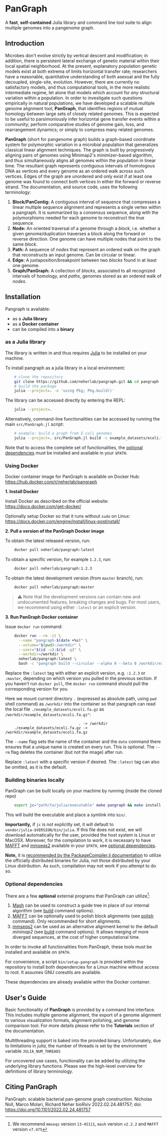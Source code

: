 # PanGraph
A **fast**, **self-contained** Julia library and command line tool suite to align multiple genomes into a pangenome graph.

## Introduction

Microbes don't evolve strictly by vertical descent and modification; in addition, there is persistent lateral exchange of genetic material within their local spatial neighborhood.
At the present, explanatory population genetic models exist at both extrema of limits horizontal transfer rate; researchers have a reasonable, quantitative understanding of both asexual and the fully decoupled, single-site, evolution.
However, there are currently no satisfactory models, and thus computational tools, in the more realistic intermediate regime, let alone that models which account for _any_ structural variation within a population.
In order to investigate such questions empirically in natural populations, we have developed a scalable multiple genome alignment tool, **PanGraph**, that identifies regions of mutual homology between large sets of closely related genomes.
This is expected to be useful to parsimoniously infer horizontal gene transfer events within a community; perform comparative studies of genome gain, loss, and rearrangement dynamics; or simply to compress many related genomes.

**PanGraph** (short for pangenome graph) builds a graph-based coordinate system for polymorphic variation in a microbial population that generalizes classical linear alignment techniques.
The graph is built by progressively aligning pairs of genomes using Minimap2's minimizer-based algorithm, and thus simultaneously aligns all genomes within the population in linear time.
The resultant graph represents contiguous intervals of homologous DNA as vertices and every genome as an ordered walk across such vertices.
Edges of the graph are unordered and only exist if at least one genome was found to connect both vertices in either the forward or reverse strand.
The documentation, and source code, uses the following terminology:

1. **Block/PanContig:**
    A contiguous interval of sequence that compresses a linear multiple sequence alignment and represents a single vertex within a pangraph.
    It is summarized by a consensus sequence, along with the polymorphisms needed for each genome to reconstruct the true sequence.
2. **Node:**
    An oriented traversal of a genome through a _block_, i.e. whether a given genome/duplication traverses a block along the forward or reverse direction.
    One genome can have multiple nodes that point to the same _block_.
3. **Path:**
    A sequence of _nodes_ that represent an ordered walk on the graph that reconstructs an input genome.
    Can be circular or linear.
4. **Edge:**
    A juxtaposition/breakpoint between two _blocks_ found in at least one genome.
5. **Graph/PanGraph:**
    A collection of _blocks_, associated to all recognized intervals of homology, and _paths_, genomes stored as an ordered walk of _nodes_.


## Installation

Pangraph is available:
- as a **Julia library**
- as a **Docker container**
- can be compiled into a **binary**


### as a Julia library

The library is written in and thus requires [Julia](https://julialang.org/downloads/) to be installed on your machine.

To install pangraph as a julia library in a local environment:
```bash
    # clone the repository
    git clone https://github.com/neherlab/pangraph.git && cd pangraph
    # build the package
    julia --project=. -e 'using Pkg; Pkg.build()'
```

The library can be accessed directly by entering the REPL:
```bash
    julia --project=.
```

Alternatively, command-line functionalities can be accessed by running the main `src/PanGraph.jl` script:
```bash
    # example: build a graph from E.coli genomes
    julia --project=. src/PanGraph.jl build -c example_datasets/ecoli.fa.gz > graph.json
```

Note that to access the complete set of functionalities, the [optional dependencies](https://neherlab.github.io/pangraph/#Optional-dependencies) must be installed and available in your `$PATH`.


### Using Docker

Docker container image for PanGraph is available on Docker Hub: <https://hub.docker.com/r/neherlab/pangraph>

 **1. Install Docker**

Install Docker as described on the official website: <https://docs.docker.com/get-docker/>

Optionally setup Docker so that it runs without `sudo` on Linux: <https://docs.docker.com/engine/install/linux-postinstall/>

 **2. Pull a version of the PanGraph Docker image**

To obtain the latest released version, run:

```bash
    docker pull neherlab/pangraph:latest
```

To obtain a specific version, for example `1.2.3`, run:
   
```bash
    docker pull neherlab/pangraph:1.2.3
```

To obtain the latest development version (from `master` branch), run:

```bash
    docker pull neherlab/pangraph:master
```

> ⚠️ Note that the development versions can contain new and undocumented features, breaking changes and bugs. For most users, we recommend using either `:latest` or an explicit version.

**3. Run PanGraph Docker container**

Issue `docker run` command:

```bash
    docker run --rm -it \
      --name "pangraph-$(date +%s)" \
      --volume="$(pwd):/workdir" \
      --user="$(id -u):$(id -g)" \
      --workdir=/workdir \
      neherlab/pangraph:latest \
      bash -c "pangraph build --circular --alpha 0 --beta 0 /workdir/example_datasets/ecoli.fa.gz > graph.json"
```

Replace the `:latest` tag with either an explicit version, e.g. `:1.2.3` or `:master`, depending on which version you pulled in the previous section. If you haven't run `docker pull`, the `docker run` command should pull the corresponding version for you.

Here we mount current directory `.` (expressed as absolute path, using `pwd` shell command) as `/workdir` into the container so that pangraph can read the local
file `./example_datasets/ecoli.fa.gz` as `/workdir/example_datasets/ecoli.fa.gz"`:
    
```
                                 . -> /workdir
    ./example_datasets/ecoli.fa.gz -> /workdir/example_datasets/ecoli.fa.gz
```

The `--name` flag sets the name of the container and the `date` command there ensures that a unique name is created on every run. This is optional. The `--rm` flag deletes the container (but not the image) after run.

Replace `:latest` with a specific version if desired. The `:latest` tag can also be omitted, as it is the default. 


### Building binaries locally

PanGraph can be built locally on your machine by running (inside the cloned repo)
```bash
    export jc="path/to/julia/executable" make pangraph && make install
```
This will build the executable and place a symlink into `bin/`.

**Importantly,** if `jc` is not explicitly set, it will default to `vendor/julia-$VERSION/bin/julia`. If this file does not exist, we will download automatically for the user, provided the host system is Linux or MacOSX.
Moreover, for the compilation to work, it is necessary to have [MAFFT](https://mafft.cbrc.jp/alignment/software/) and [mmseqs2](https://github.com/soedinglab/MMseqs2) available in your `$PATH`, see [optional dependencies](https://neherlab.github.io/pangraph/#Optional-dependencies).

**Note,** it is [recommended by the PackageCompiler.jl documentation](https://julialang.github.io/PackageCompiler.jl/stable/#Installation-instructions) to utilize the officially distributed binaries for Julia, not those distributed by your Linux distribution. As such, compilation may not work if you attempt to do so.


### Optional dependencies

There are a few **optional** external programs that PanGraph can utilize[^1]:
1. [Mash](https://github.com/marbl/Mash) can be used to construct a guide tree in place of our internal algorithm (see [build](https://neherlab.github.io/pangraph/cli/build/) command options).
2. [MAFFT](https://mafft.cbrc.jp/alignment/software/) can be optionally used to polish block alignments (see [polish](https://neherlab.github.io/pangraph/cli/polish/) command). Only recommended for short alignments. 
3. [mmseqs2](https://github.com/soedinglab/MMseqs2) can be used as an alternative alignment kernel to the default *minimap2* (see [build](https://neherlab.github.io/pangraph/cli/build/) command options). It allows merging of more diverged sequences, at the cost of higher computational time.

In order to invoke all functionalities from PanGraph, these tools must be installed and available on `$PATH`.

For convenience, a script `bin/setup-pangraph` is provided within the repository to install both dependencies for a Linux machine without access to root.
It assumes GNU coreutils are available.

These dependencies are already available within the Docker container.

[^1]: We recommend `mmseqs` version `13-45111`, `mash` version `v2.2.2` and `MAFFT` version `v7.475`

## User's Guide

Basic functionality of **PanGraph** is provided by a command line interface.
This includes multiple genome alignment, the export of a genome alignment to various visualization formats, alignment polishing, and genome comparison tool. For more details please refer to the **Tutorials** section of the documentation.

Multithreading support is baked into the provided binary. Unfortunately, due to limitations in *julia*, the number of threads is set by the environment variable `JULIA_NUM_THREADS`

For uncovered use cases, functionality can be added by utilizing the underlying library functions.
Please see the high-level overview for definitions of library terminology.

## Citing PanGraph

PanGraph: scalable bacterial pan-genome graph construction. Nicholas Noll, Marco Molari, Richard Neher bioRxiv 2022.02.24.481757; doi: <https://doi.org/10.1101/2022.02.24.481757>
